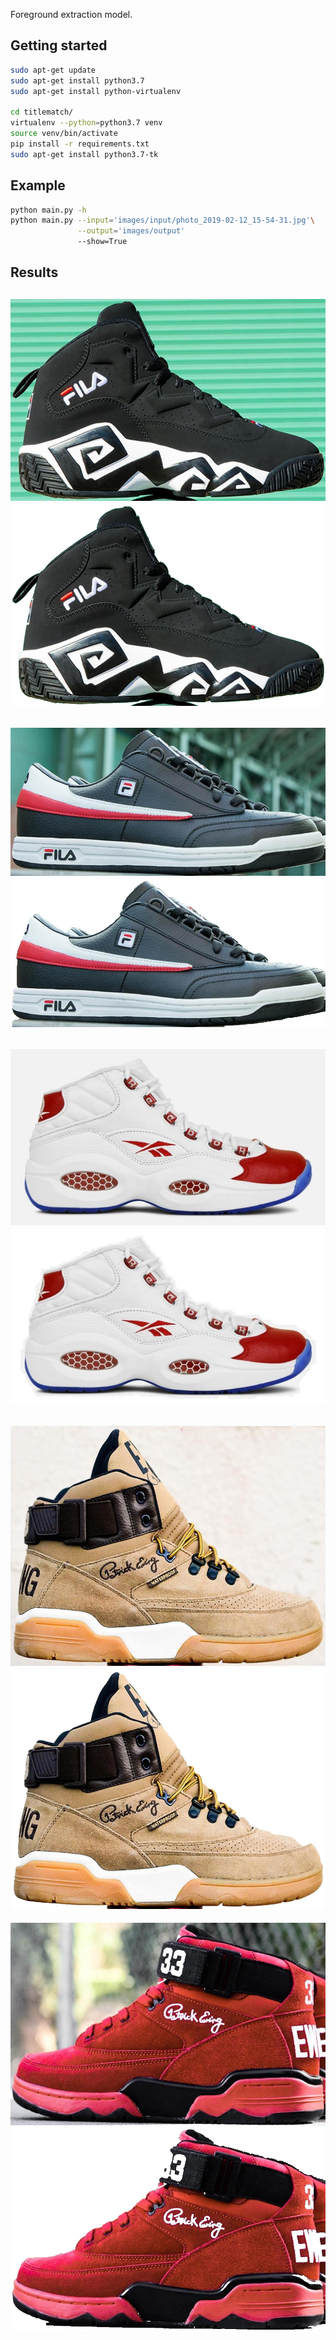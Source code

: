Foreground extraction model.

## Getting started
```bash
sudo apt-get update
sudo apt-get install python3.7
sudo apt-get install python-virtualenv

cd titlematch/
virtualenv --python=python3.7 venv
source venv/bin/activate
pip install -r requirements.txt
sudo apt-get install python3.7-tk
```

## Example
```bash
python main.py -h
python main.py --input='images/input/photo_2019-02-12_15-54-31.jpg'\
               --output='images/output'
               --show=True
```

## Results
![Before](images/input/photo_2019-02-12_15-54-31.jpg) ![After](images/output/photo_2019-02-12_15-54-31_fg.jpg)
---------------------------
![Before](images/input/photo_2019-02-12_12-43-20.jpg) ![After](images/output/photo_2019-02-12_12-43-20_fg.jpg)
---------------------------
![Before](images/input/photo_2019-02-12_12-43-26.jpg) ![After](images/output/photo_2019-02-12_12-43-26_fg.jpg)
---------------------------
![Before](images/input/photo_2019-02-12_15-54-36.jpg) ![After](images/output/photo_2019-02-12_15-54-36_fg.jpg)
---------------------------
![Before](images/input/photo_2019-02-12_15-54-41.jpg) ![After](images/output/photo_2019-02-12_15-54-41_fg.jpg)

